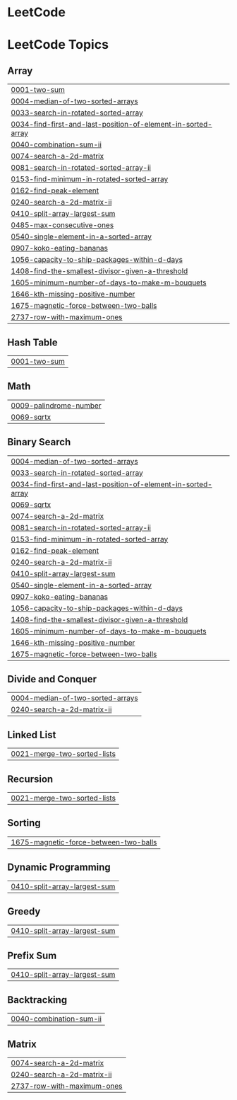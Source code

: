 # LeetCode
<!---LeetCode Topics Start-->
# LeetCode Topics
## Array
|  |
| ------- |
| [0001-two-sum](https://github.com/Param3840/LeetCode/tree/master/0001-two-sum) |
| [0004-median-of-two-sorted-arrays](https://github.com/Param3840/LeetCode/tree/master/0004-median-of-two-sorted-arrays) |
| [0033-search-in-rotated-sorted-array](https://github.com/Param3840/LeetCode/tree/master/0033-search-in-rotated-sorted-array) |
| [0034-find-first-and-last-position-of-element-in-sorted-array](https://github.com/Param3840/LeetCode/tree/master/0034-find-first-and-last-position-of-element-in-sorted-array) |
| [0040-combination-sum-ii](https://github.com/Param3840/LeetCode/tree/master/0040-combination-sum-ii) |
| [0074-search-a-2d-matrix](https://github.com/Param3840/LeetCode/tree/master/0074-search-a-2d-matrix) |
| [0081-search-in-rotated-sorted-array-ii](https://github.com/Param3840/LeetCode/tree/master/0081-search-in-rotated-sorted-array-ii) |
| [0153-find-minimum-in-rotated-sorted-array](https://github.com/Param3840/LeetCode/tree/master/0153-find-minimum-in-rotated-sorted-array) |
| [0162-find-peak-element](https://github.com/Param3840/LeetCode/tree/master/0162-find-peak-element) |
| [0240-search-a-2d-matrix-ii](https://github.com/Param3840/LeetCode/tree/master/0240-search-a-2d-matrix-ii) |
| [0410-split-array-largest-sum](https://github.com/Param3840/LeetCode/tree/master/0410-split-array-largest-sum) |
| [0485-max-consecutive-ones](https://github.com/Param3840/LeetCode/tree/master/0485-max-consecutive-ones) |
| [0540-single-element-in-a-sorted-array](https://github.com/Param3840/LeetCode/tree/master/0540-single-element-in-a-sorted-array) |
| [0907-koko-eating-bananas](https://github.com/Param3840/LeetCode/tree/master/0907-koko-eating-bananas) |
| [1056-capacity-to-ship-packages-within-d-days](https://github.com/Param3840/LeetCode/tree/master/1056-capacity-to-ship-packages-within-d-days) |
| [1408-find-the-smallest-divisor-given-a-threshold](https://github.com/Param3840/LeetCode/tree/master/1408-find-the-smallest-divisor-given-a-threshold) |
| [1605-minimum-number-of-days-to-make-m-bouquets](https://github.com/Param3840/LeetCode/tree/master/1605-minimum-number-of-days-to-make-m-bouquets) |
| [1646-kth-missing-positive-number](https://github.com/Param3840/LeetCode/tree/master/1646-kth-missing-positive-number) |
| [1675-magnetic-force-between-two-balls](https://github.com/Param3840/LeetCode/tree/master/1675-magnetic-force-between-two-balls) |
| [2737-row-with-maximum-ones](https://github.com/Param3840/LeetCode/tree/master/2737-row-with-maximum-ones) |
## Hash Table
|  |
| ------- |
| [0001-two-sum](https://github.com/Param3840/LeetCode/tree/master/0001-two-sum) |
## Math
|  |
| ------- |
| [0009-palindrome-number](https://github.com/Param3840/LeetCode/tree/master/0009-palindrome-number) |
| [0069-sqrtx](https://github.com/Param3840/LeetCode/tree/master/0069-sqrtx) |
## Binary Search
|  |
| ------- |
| [0004-median-of-two-sorted-arrays](https://github.com/Param3840/LeetCode/tree/master/0004-median-of-two-sorted-arrays) |
| [0033-search-in-rotated-sorted-array](https://github.com/Param3840/LeetCode/tree/master/0033-search-in-rotated-sorted-array) |
| [0034-find-first-and-last-position-of-element-in-sorted-array](https://github.com/Param3840/LeetCode/tree/master/0034-find-first-and-last-position-of-element-in-sorted-array) |
| [0069-sqrtx](https://github.com/Param3840/LeetCode/tree/master/0069-sqrtx) |
| [0074-search-a-2d-matrix](https://github.com/Param3840/LeetCode/tree/master/0074-search-a-2d-matrix) |
| [0081-search-in-rotated-sorted-array-ii](https://github.com/Param3840/LeetCode/tree/master/0081-search-in-rotated-sorted-array-ii) |
| [0153-find-minimum-in-rotated-sorted-array](https://github.com/Param3840/LeetCode/tree/master/0153-find-minimum-in-rotated-sorted-array) |
| [0162-find-peak-element](https://github.com/Param3840/LeetCode/tree/master/0162-find-peak-element) |
| [0240-search-a-2d-matrix-ii](https://github.com/Param3840/LeetCode/tree/master/0240-search-a-2d-matrix-ii) |
| [0410-split-array-largest-sum](https://github.com/Param3840/LeetCode/tree/master/0410-split-array-largest-sum) |
| [0540-single-element-in-a-sorted-array](https://github.com/Param3840/LeetCode/tree/master/0540-single-element-in-a-sorted-array) |
| [0907-koko-eating-bananas](https://github.com/Param3840/LeetCode/tree/master/0907-koko-eating-bananas) |
| [1056-capacity-to-ship-packages-within-d-days](https://github.com/Param3840/LeetCode/tree/master/1056-capacity-to-ship-packages-within-d-days) |
| [1408-find-the-smallest-divisor-given-a-threshold](https://github.com/Param3840/LeetCode/tree/master/1408-find-the-smallest-divisor-given-a-threshold) |
| [1605-minimum-number-of-days-to-make-m-bouquets](https://github.com/Param3840/LeetCode/tree/master/1605-minimum-number-of-days-to-make-m-bouquets) |
| [1646-kth-missing-positive-number](https://github.com/Param3840/LeetCode/tree/master/1646-kth-missing-positive-number) |
| [1675-magnetic-force-between-two-balls](https://github.com/Param3840/LeetCode/tree/master/1675-magnetic-force-between-two-balls) |
## Divide and Conquer
|  |
| ------- |
| [0004-median-of-two-sorted-arrays](https://github.com/Param3840/LeetCode/tree/master/0004-median-of-two-sorted-arrays) |
| [0240-search-a-2d-matrix-ii](https://github.com/Param3840/LeetCode/tree/master/0240-search-a-2d-matrix-ii) |
## Linked List
|  |
| ------- |
| [0021-merge-two-sorted-lists](https://github.com/Param3840/LeetCode/tree/master/0021-merge-two-sorted-lists) |
## Recursion
|  |
| ------- |
| [0021-merge-two-sorted-lists](https://github.com/Param3840/LeetCode/tree/master/0021-merge-two-sorted-lists) |
## Sorting
|  |
| ------- |
| [1675-magnetic-force-between-two-balls](https://github.com/Param3840/LeetCode/tree/master/1675-magnetic-force-between-two-balls) |
## Dynamic Programming
|  |
| ------- |
| [0410-split-array-largest-sum](https://github.com/Param3840/LeetCode/tree/master/0410-split-array-largest-sum) |
## Greedy
|  |
| ------- |
| [0410-split-array-largest-sum](https://github.com/Param3840/LeetCode/tree/master/0410-split-array-largest-sum) |
## Prefix Sum
|  |
| ------- |
| [0410-split-array-largest-sum](https://github.com/Param3840/LeetCode/tree/master/0410-split-array-largest-sum) |
## Backtracking
|  |
| ------- |
| [0040-combination-sum-ii](https://github.com/Param3840/LeetCode/tree/master/0040-combination-sum-ii) |
## Matrix
|  |
| ------- |
| [0074-search-a-2d-matrix](https://github.com/Param3840/LeetCode/tree/master/0074-search-a-2d-matrix) |
| [0240-search-a-2d-matrix-ii](https://github.com/Param3840/LeetCode/tree/master/0240-search-a-2d-matrix-ii) |
| [2737-row-with-maximum-ones](https://github.com/Param3840/LeetCode/tree/master/2737-row-with-maximum-ones) |
<!---LeetCode Topics End-->